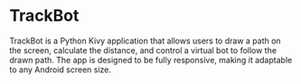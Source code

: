 # TrackBot
TrackBot is a Python Kivy application that allows users to draw a path on the screen, calculate the distance, and control a virtual bot to follow the drawn path. The app is designed to be fully responsive, making it adaptable to any Android screen size.
